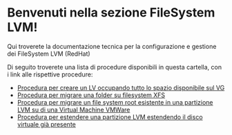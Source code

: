 # Benvenuti nella sezione FileSystem LVM!
Qui troverete la documentazione tecnica per la configurazione e gestione dei FileSystem LVM (RedHat)

Di seguito troverete una lista di procedure disponibili in questa cartella, con i link alle rispettive procedure:

- [Procedura per creare un LV occupando tutto lo spazio disponibile sul VG](./Creare_LV_occupando_tutto_spazio_VG.md)
- [Procedura per migrare una folder su filesystem XFS](./Migrare_folder_su_fliesystem_xfs.md)
- [Procedura per migrare un file system root esistente in una partizione LVM su di una Virtual Machine VMWare](./Migrare_un_file_system_root_esistente_in_una_partizione_LVM_su_VM.md)
- [Procedura per estendere una partizione LVM estendendo il disco virtuale già presente](./Estendere_partizione_LVM_estendendo_disco_virtuale.md)
